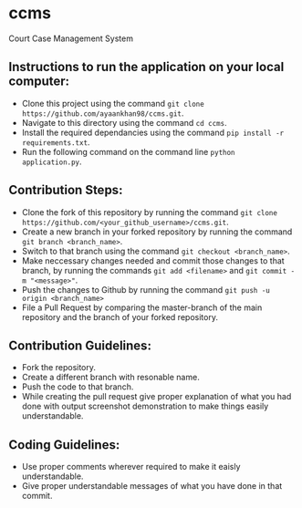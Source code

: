 # ccms
Court Case Management System

## Instructions to run the application on your local computer:
- Clone this project using the command ```git clone https://github.com/ayaankhan98/ccms.git```.
- Navigate to this directory using the command ```cd ccms```.
- Install the required dependancies using the command ```pip install -r requirements.txt```.
- Run the following command on the command line ```python application.py```.

## Contribution Steps:
- Clone the fork of this repository by running the command ```git clone https://github.com/<your_github_username>/ccms.git```.
- Create a new branch in your forked repository by running the command ```git branch <branch_name>```.
- Switch to that branch using the command ```git checkout <branch_name>```.
- Make neccessary changes needed and commit those changes to that branch, by running the commands ```git add <filename>``` and ```git commit -m "<message>"```.
- Push the changes to Github by running the command ```git push -u origin <branch_name>```
- File a Pull Request by comparing the master-branch of the main repository and the branch of your forked repository. 

## Contribution Guidelines:
- Fork the repository.
- Create a different branch with resonable name.
- Push the code to that branch.
- While creating the pull request give proper explanation of what you had done with output screenshot demonstration
to make things easily understandable.

## Coding Guidelines:
- Use proper comments wherever required to make it eaisly understandable.
- Give proper understandable messages of what you have done in that commit. 

